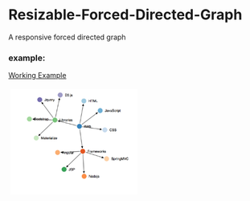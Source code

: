 # Resizable-Forced-Directed-Graph
A responsive forced directed graph  



### example:

[Working Example](https://harsha-konda.github.io/Resizable-Forced-Directed-Graph/)

<img src="output.png" align="left" hspace="5" vspace="5" width="50%">
